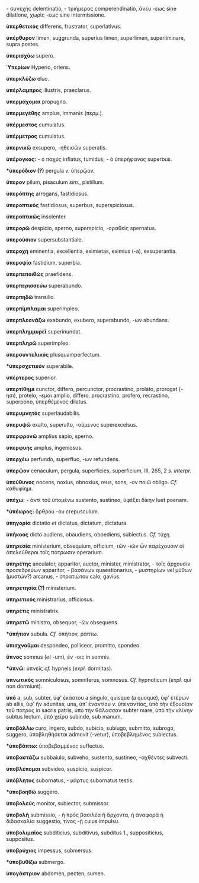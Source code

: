 \- συνεχής delentinatio, - τριήμερος comperendinatio, ἄνευ -εως sine
dilatione, χωρὶς -εως sine intermissione.

**ὑπερθετικός** differens, frustrator, superlativus.

**ὑπέρθυρον** limen, suggrunda, superius limen, superlimen,
superliminare, supra postes.

**ὑπερισχύω** supero.

**Ὑπερίων** Hyperio, oriens.

**ὑπερκλύζω** eluo.

**ὑπέρλαμπρος** illustris, praeclarus.

**ὑπερμάχομαι** propugno.

**ὑπερμεγέθης** amplus, immanis (περμ.).

**ὑπέρμεστος** cumulatus.

**ὑπέρμετρος** cumulatus.

**ὑπερνικῶ** exsupero, -ηθεισῶν superatis.

**ὑπέρογκος:** - ὁ παχύς inflatus, tumidus, - ὁ ὑπερήφανος superbus.

**\*ὑπερόδιον (?)** pergula *v.* ὑπερῷον.

**ὕπερον** pilum, pisaculum *sim.*, pistillum.

**ὑπερόπτης** arrogans, fastidiosus.

**ὑπεροπτικός** fastidiosus, superbus, superspiciosus.

**ὑπεροπτικῶς** insolenter.

**ὑπερορῶ** despicio, sperno, superspicio, -οραθείς spernatus.

**ὑπερούσιον** supersubstantiale.

**ὑπεροχή** eminentia, excellentia, eximietas, eximius (-a),
exsuperantia.

**ὑπεροψία** fastidium, superbia.

**ὑπερπεποιθώς** praefidens.

**ὑπερπερισσεύω** superabundo.

**ὑπερπηδῶ** transilio.

**ὑπερπίμπλαμαι** superimpleo.

**ὑπερπλεονάζω** exabundo, exubero, superabundo, -ων abundans.

**ὑπερπλημμυρεῖ** superinundat.

**ὑπερπληρῶ** superimpleo.

**ὑπερσυντελικός** plusquamperfectum.

**\*ὑπερσχετικόν** superabile.

**ὑπέρτερος** superior.

**ὑπερτίθημι** cunctor, differo, percunctor, procrastino, prolato,
prorogat (-ησι), protelo, -εμαι amplio, differo, procrastino, profero,
recrastino, superpono, ὑπερθέμενος dilatus.

**ὑπερυμνητός** superlaudabilis.

**ὑπερυψῶ** exalto, superalto, -ούμενος superexcelsus.

**ὑπερφρονῶ** amplius sapio, sperno.

**ὑπερφυής** amplus, ingeniosus.

**ὑπερχέω** perfundo, superfluo, -ων refundens.

**ὑπερῷον** cenaculum, pergula, superficies, superficium, III, 265, 2 *s.
interpr.*

**ὑπεύθυνος** nocens, noxius, obnoxius, reus, sons, -ον ποιῶ obligo.
*Cf.* καθυφίημι.

**ὑπέχω:** - ἀντὶ τοῦ ὑπομένω sustento, sustineo, ὑφέξει δίκην luet
poenam.

**\*ὑπέωρος:** ὄρθρου -ου crepusculum.

**ὑπηγορία** dictatio *et* dictatus, dictatum, dictatura.

**ὑπήκοος** dicto audiens, obaudiens, oboediens, subiectus. *Cf.* τύχη.

**ὑπηρεσία** ministerium, obsequium, officium, τῶν -ιῶν ὧν παρέχουσιν οἱ
ἀπελεύθεροι τοῖς πάτρωσιν operarium.

**ὑπηρέτης** anculator, apparitor, auctor, minister, ministrator, - τοῖς
ἄρχουσιν προσεδρεύων apparitor, - βασάνων quaestionarius, - μυστηρίων
*vel* μύθων (μυστών?) arcanus, - στρατιώτου calo, gavius.

**ὑπηρετησία (?)** ministerium.

**ὑπηρετικός** ministrarius, officiosus.

**ὑπηρέτις** ministratrix.

**ὑπηρετῶ** ministro, obsequor, -ῶν obsequens.

**\*ὑπήτιον** subula. *Cf.* ὀπήτιον, ῥάπτω.

**ὑπισχνοῦμαι** despondeo, polliceor, promitto, spondeo.

**ὕπνος** somnus (*et* -um), ἐν -οις in somnis.

**\*ὑπνῶ:** ὑπνεῖς *cf.* hypneis (*expl.* dormitas).

**ὑπνωτικός** somniculosus, somniferus, somnosus. *Cf.* hypnoticum
(*expl.* qui non dormiunt).

**ὑπό** a, sub, subter, ὑφ' ἑκάστου a singulo, quisque (a quoque), ὑφ'
ἑτέρων ab aliis, ὑφ' ἣν adunitas, una, ὑπ' ἐναντίου *v.* ὑπεναντίος, ὑπὸ
τὴν ἐξουσίαν τοῦ πατρός in sacris patris, ὑπὸ τὴν θάλασσαν subter mare,
ὑπὸ τὴν κλίνην subtus lectum, ὑπὸ χεῖρα subinde, sub manum.

**ὑποβάλλω** curo, ingero, subdo, subicio, subiugo, submitto, subrogo,
suggero, ὑποβληθήσεται admovit (-vetur), ὑποβεβλημένος subiectus.

**\*ὑποβάπτω:** ὑποβεβαμμένος suffectus.

**ὑποβαστάζω** subbaiulo, subveho, sustento, sustineo, -αχθέντες
subvecti.

**ὑποβλέπομαι** subvideo, suspicio, suspicor.

**ὑπόβλητος** subornatus, - μάρτυς subornatus testis.

**\*ὑποβοηθῶ** suggero.

**ὑποβολεύς** monitor, subiector, submissor.

**ὑποβολή** submissio, - ἡ πρὸς βασιλέα ἢ ἄρχοντα, ἡ ἀναφορὰ ἡ
διδασκαλία suggestio, τίνος -ῇ cuius impulsu.

**ὑποβολιμαῖος** subditicius, subditivus, subditus 1., suppositicius,
suppositus.

**ὑποβρύχιος** impessus, submersus.

**\*ὑποβυθίζω** submergo.

**ὑπογάστριον** abdomen, pecten, sumen.
